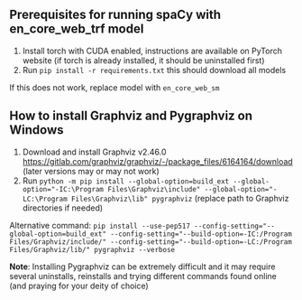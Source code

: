 ## Prerequisites for running spaCy with en_core_web_trf model

1. Install torch with CUDA enabled, instructions are available on PyTorch website
 (if torch is already installed, it should be uninstalled first)
2. Run `pip install -r requirements.txt` this should download all models

If this does not work, replace model with `en_core_web_sm`


## How to install Graphviz and Pygraphviz on Windows

1. Download and install Graphviz v2.46.0 https://gitlab.com/graphviz/graphviz/-/package_files/6164164/download (later versions may or may not work)
2. Run `python -m pip install --global-option=build_ext --global-option="-IC:\Program Files\Graphviz\include" --global-option="-LC:\Program Files\Graphviz\lib" pygraphviz`
(replace path to Graphviz directories if needed)

Alternative command: `pip install --use-pep517 --config-setting="--global-option=build_ext" --config-setting="--build-option=-IC:/Program Files/Graphviz/include/" --config-setting="--build-option=-LC:/Program Files/Graphviz/lib/" pygraphviz --verbose`

**Note**: Installing Pygraphviz can be extremely difficult and it may require several uninstalls, reinstalls and trying different commands found online (and praying for your deity of choice)